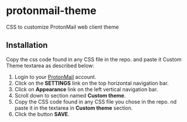 # protonmail-theme
CSS to customize ProtonMail web client theme
## Installation
Copy the css code found in any CSS file in the repo. and paste it Custom Theme textarea as described below:
 
 1. Login to your [ProtonMail](https://mail.protonmail.com/login) account.
 2. Click on the **SETTINGS** link on the top horizontal navigation bar.
 3. Click on **Appearance** link on the left vertical navigation bar.
 4. Scroll down to section named **Custom theme**.
 5. Copy the CSS code found in any CSS file you chose in the repo. nd paste it in the textarea in **Custom theme** section.
 6. Click the button **SAVE**.
